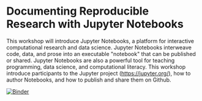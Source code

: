 # Documenting Reproducible Research with Jupyter Notebooks


This workshop will introduce Jupyter Notebooks, a platform for interactive computational research and data science. Jupyter Notebooks interweave code, data, and prose into an executable "notebook" that can be published or shared. Jupyter Notebooks are also a powerful tool for teaching programming, data science, and computational literacy. This workshop introduce participants to the Jupyter project (https://jupyter.org/), how to author Notebooks, and how to publish and share them on Github. 

[![Binder](http://mybinder.org/badge.svg)](http://mybinder.org/repo/mcburton/SUDS-jupyter-workshop)
